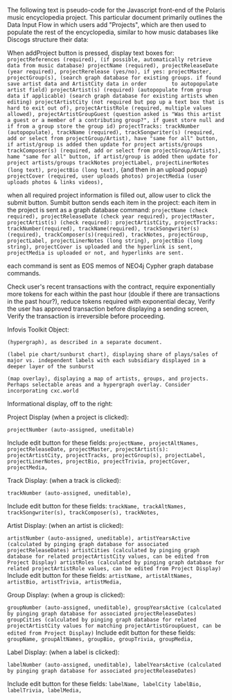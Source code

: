 The following text is pseudo-code for the Javascript front-end of the Polaris music encyclopedia project. This particular document primarily outlines the Data Input Flow in which users add "Projects", which are then used to populate the rest of the encyclopedia, similar to how music databases like Discogs structure their data:

When addProject button is pressed,
display text boxes for:
`projectReferences (required),
    (if possible, automatically retrieve data from music database)
projectName (required),
projectReleaseDate (year required),
    projectRerelease (yes/no),
    if yes:
    projectMaster,
projectGroup(s),
    (search graph database for existing groups.
    if found save artist data and
    ArtistCity data in order        to autopopulate artist field)
projectArtist(s) (required)
   (autopopulate from group data if applicable)
    (search graph database for existing artists when editing)
    projectArtistCity (not required but
                    pop up a text box that is hard to exit out of),
    projectArtistRole (required, multiple values allowed),
    projectArtistGroupGuest (question asked is "Was this artist a guest or a
                            member of a contributing group?", if guest store
                            null and if from a group store the group id)
projectTracks:
    trackNumber (autopopulate),
    trackName (required),
    trackSongwriter(s) (required, add or select from projectGroup/Artist),
        have "same for all" button, if artist/group is added then update for project artists/groups
    trackComposer(s) (required, add or select from projectGroup/Artists),
        hame "same for all" button, if artist/group is added then update for project artists/groups
    trackNotes
projectLabel,
projectLinerNotes (long text),
projectBio (long text),`
{and then in an upload popup}
`projectCover (required, user uploads photos)
    projectMedia (user uploads photos & links videos),`



when all required project information is filled out,
allow user to click the submit button.
Sumbit button sends each item in the project:
each item in the project is sent as a graph database command:
`projectName (check required),
projectReleaseDate (check year required),
projectMaster,
projectArtist(s) (check required):
    projectArtistCity,
projectTracks:
    trackNumber(required),
    trackName(required),
    trackSongwriter(s)(required),
    trackComposer(s)(required),
    trackNotes,
projectGroup,
projectLabel,
projectLinerNotes (long string),
projectBio (long string),
projectCover is uploaded and the hyperlink is sent,
    projectMedia is uploaded or not, and hyperlinks are sent.`

each command is sent as EOS memos of NEO4j Cypher graph database commands.

Check user's recent transactions with the contract,
    require exponentially more tokens for each within the past hour
        (double if there are transactions in the past hour?),
    reduce tokens required with exponential decay,
Verify the user has approved transaction before displaying a sending screen,
Verify the transaction is irreversible before proceeding.



Infovis Toolkit Object:

`(hypergraph), as described in a separate document. `

`(label pie chart/sunburst chart), displaying share of plays/sales of major vs. independent labels with each subsidiary displayed in a deeper layer of the sunburst`

`(map overlay), displaying a map of artists, groups, and projects. Perhaps selectable areas and a hypergraph overlay. Consider incorporating cxc.world`



Informational display, off to the right:


Project Display (when a project is clicked):

`projectNumber (auto-assigned, uneditable)`

Include edit button for these fields:
`projectName,
projectAltNames,
projectReleaseDate,
projectMaster,
projectArtist(s):
    projectArtistCity,
projectTracks,
projectGroup(s),
projectLabel,
projectLinerNotes,
projectBio,
projectTrivia,
projectCover,
projectMedia,`

Track Display: (when a track is clicked):

`trackNumber (auto-assigned, uneditable),`

Include edit button for these fields:
`trackName,
trackAltNames,
trackSongwriter(s),
trackComposer(s),
trackNotes,`

Artist Display: (when an artist is clicked):

`artistNumber (auto-assigned, uneditable),
artistYearsActive (calculated by pinging graph database
                    for associated projectReleaseDates)
artistCities (calculated by pinging graph database for related
                    projectArtistCity values,
                    can be edited from Project Display)
artistRoles (calculated by pinging graph database for related
                    projectArtistRole values,
                    can be edited from Project Display)`
Include edit button for these fields:
`artistName,
artistAltNames,
artistBio,
artistTrivia,
artistMedia,`


Group Display: (when a group is clicked):

`groupNumber (auto-assigned, uneditable),
groupYearsActive (calculated by pinging graph database
                    for associated projectReleaseDates)
groupCities (calculated by pinging graph database for related
                    projectArtistCity values for matching
                    projectArtistGroupGuest,
                    can be edited from Project Display)`
Include edit button for these fields:
`groupName,
groupAltNames,
groupBio,
groupTrivia,
groupMedia,`


Label Display: (when a label is clicked):


`labelNumber (auto-assigned, uneditable),
labelYearsActive (calculated by pinging graph database
                    for associated projectReleaseDates)`

Include edit button for these fields:
`labelName,
labelCity
labelBio,
labelTrivia,
labelMedia,`

